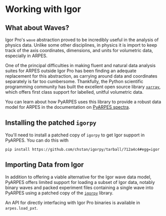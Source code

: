 # Working with Igor

## What about Waves?

Igor Pro's `wave` abstraction proved to be incredibly useful in the analysis of physics 
data. Unlike some other disciplines, in physics it is import to keep track of the axis 
coordinates, dimensions, and units for volumetric data, especially in ARPES.

One of the principal difficulties in making fluent and natural data analysis suites for ARPES 
outside Igor Pro has been finding an adequate replacement for this abstraction, as carrying 
around data and coordinates separately is far too cumbersome. Thankfully, the Python scientific
programming community has built the excellent open source library 
[`xarray`](http://xarray.pydata.org/en/stable/), which offers first class support for labelled, 
unitful volumetric data. 

You can learn about how PyARPES uses this library to provide a robust data model for ARPES
in the documentation on [PyARPES spectra](/spectra).

## Installing the patched `igorpy`

You'll need to install a patched copy of `igorpy` to get Igor support in PyARPES. You can do this 
with

```pip
pip install https://github.com/chstan/igorpy/tarball/712a4c4#egg=igor
```

## Importing Data from Igor

In addition to offering a viable alternative for the Igor wave data model, PyARPES offers limited
support for loading a subset of Igor data, notably binary waves and packed experiment files 
containing a single wave into PyARPES using a patched copy of the 
[`igorpy`](https://github.com/chstan/igorpy) library.

An API for directly interfacing with Igor Pro binaries is available in `arpes.load_pxt`.